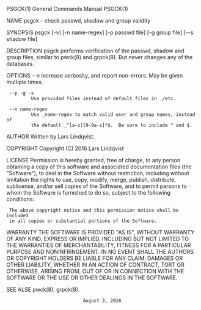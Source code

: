 PSGCK(1)                    General Commands Manual                   PSGCK(1)

NAME
     psgck - check passwd, shadow and group validity

SYNOPSIS
     psgck [-v] [-n name-regex] [-p passwd file] [-g group file]
           [--s shadow file]

DESCRIPTION
     psgck performs verification of the passwd, shadow and group files,
     similar to pwck(8) and grpck(8).  But never changes any of the databases.


OPTIONS
     --v      Increase verbosity, and report non-errors. May be given multiple
             times.

     --p -g -s
             Use provided files instead of default files in _/etc.

     --n name-regex
             Use _name-regex to match valid user and group names, instead of
             the default _^[a-z][0-9a-z]*$.  Be sure to include ^ and $.


AUTHOR
     Written by Lars Lindqvist.

COPYRIGHT
     Copyright (C) 2016 Lars Lindqvist

LICENSE
     Permission is hereby granted, free of charge, to any person obtaining a
     copy of this software and associated documentation files (the
     "Software"), to deal in the Software without restriction, including
     without limitation the rights to use, copy, modify, merge, publish,
     distribute, sublicense, and/or sell copies of the Software, and to permit
     persons to whom the Software is furnished to do so, subject to the
     following conditions:

     The above copyright notice and this permission notice shall be included
     in all copies or substantial portions of the Software.

WARRANTY
     THE SOFTWARE IS PROVIDED "AS IS", WITHOUT WARRANTY OF ANY KIND, EXPRESS
     OR IMPLIED, INCLUDING BUT NOT LIMITED TO THE WARRANTIES OF
     MERCHANTABILITY, FITNESS FOR A PARTICULAR PURPOSE AND NONINFRINGEMENT. IN
     NO EVENT SHALL THE AUTHORS OR COPYRIGHT HOLDERS BE LIABLE FOR ANY CLAIM,
     DAMAGES OR OTHER LIABILITY, WHETHER IN AN ACTION OF CONTRACT, TORT OR
     OTHERWISE, ARISING FROM, OUT OF OR IN CONNECTION WITH THE SOFTWARE OR THE
     USE OR OTHER DEALINGS IN THE SOFTWARE.


SEE ALSE
     pwck(8), grpck(8).

                                August 3, 2016
